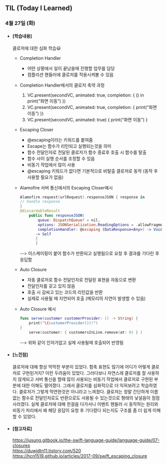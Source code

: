 ## TIL (Today I Learned)

### 4월 27일 (화)

- #### [학습내용]

  클로저에 대한 심화 학습😃
  
  - Completion Handler
    - 어떤 상황에서 일이 끝났을때 진행할 업무를 담당
    - 컴플리션 핸들러에 클로저를 적용시켜볼 수 있음

  - Completion Handler에서의 클로저 축약 과정
    1. VC.present(secondVC, animated: true, completion: { () in print(“화면 이동”) })
    2. VC.present(secondVC, animated: true, completion: { print(“화면 이동”) })
    3. VC.present(secondVC, animated: true) { print(“화면 이동”) }

  - Escaping Closer
    - @escaping이라는 키워드를 붙여줌
    - Escape는 함수가 리턴되고 실행되는것을 의미
    - 함수 전달인자로 전달된 클로저가 함수 종료후 호출 시 함수를 탈출
    - 함수 사이 실행 순서를 조정할 수 있음
    - 비동기 작업에서 많이 사용
    - @escaping 키워드가 없다면 기본적으로 비탈출 클로저로 동작 (동작 후 사용할 필요가 없음)

  - Alamofire 서버 통신에서의 Escaping Closer예시
    ```swift
    Alamofire.request(urlRequest).responseJSON { response in
  	// handle response
	}
	@discardableResult
    	public func responseJSON(
    	    queue: DispatchQueue? = nil,
    	    options: JSONSerialization.ReadingOptions = .allowFragments,
    	    completionHandler: @escaping (DataResponse<Any>) -> Void)
    	   -> Self
    	   {
    	   }
    ```
    --> 이스케이핑이 붙어 함수가 반환되고 실행됨으로 요청 후 결과를 기다린 후 응답함
    
  - Auto Closure
    - 자동 클로저로 함수 전달인자로 전달된 표현을 자동으로 변환
    - 전달인자를 갖고 있지 않음
    - 호출 시 감싸고 있는 코드의 리턴값을 반환
    - 실제로 사용될 때 지연되어 호출 (메모리의 지연이 발생할 수 있음)

  - Auto Closure 예시
    ```swift
    func serve(customer customerProvider: () -> String) {
		print("\(customerProvider())!")
  	}
		serve(customer: { customersInLine.remove(at: 0) } )
    ```
    --> 위와 같이 인자가없고 실제 사용될때 호출되어 반영됨
    
  
- #### [느낀점]
  클로저에 대해 항상 막막한 부분이 있었다. 함축 표현도 많기에 어디가 어떻게 클로저로 구현된거지? 이런 두려움이 있었다. 그러다보니 자연스레 클로저를 잘 사용하지 않게되고 서버 통신을 할때 많이 사용되는 비동기 작업에서 클로저로 구현된 부분에 대한 이해도 떨어졌다. 그래서 클로저를 심화적으로 더 익혀보려고 학습하였다. 클로저가 그렇게 막연한것은 아니라고 느껴졌다. 클로저는 정말 간단하게 이름없는 함수로 전달인자로도 반환으로도 사용될 수 있는것으로 형태의 낯설음이 점점 사라졌다. 실제 클로저에 대해 한걸음 다가서니 이벤트 핸들러 시 동작하는 원리와 비동기 처리에서 왜 해당 응답이 요청 후 기다렸다 되는지도 구조를 좀 더 쉽게 이해할 수 있었다.   
  
- #### [참고자료]   
  https://jusung.gitbook.io/the-swift-language-guide/language-guide/07-closures   
  https://duwjdtn11.tistory.com/520   
  https://hcn1519.github.io/articles/2017-09/swift_escaping_closure